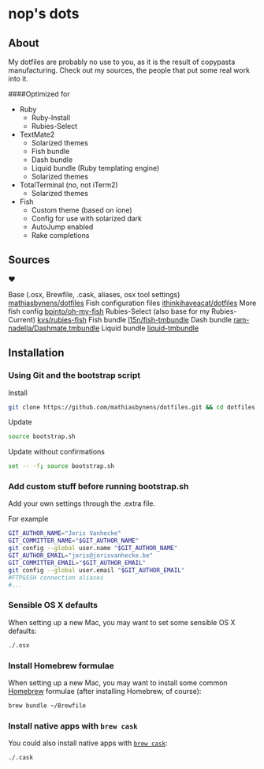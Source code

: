 # nop's dots
## About

My dotfiles are probably no use to you, as it is the result of copypasta manufacturing.
Check out my sources, the people that put some real work into it.

####Optimized for
- Ruby
	+ Ruby-Install 
	+ Rubies-Select
- TextMate2
	+ Solarized themes
	+ Fish bundle
	+ Dash bundle
	+ Liquid bundle (Ruby templating engine)
	+ Solarized themes
- TotalTerminal (no, not iTerm2)
	+ Solarized themes
- Fish
	+ Custom theme (based on ione)
	+ Config for use with solarized dark
	+ AutoJump enabled
	+ Rake completions


## Sources
♥

Base (.osx, Brewfile, .cask, aliases, osx tool settings)
[mathiasbynens/dotfiles](https://github.com/mathiasbynens/dotfiles)
Fish configuration files
[ithinkihaveacat/dotfiles](https://github.com/ithinkihaveacat/dotfiles)
More fish config
[bpinto/oh-my-fish](https://github.com/bpinto/oh-my-fish)
Rubies-Select (also base for my Rubies-Current)
[kvs/rubies-fish](https://github.com/kvs/rubies-fish)
Fish bundle
[l15n/fish-tmbundle](https://github.com/l15n/fish-tmbundle)
Dash bundle
[ram-nadella/Dashmate.tmbundle](https://github.com/ram-nadella/DashMate.tmbundle)
Liquid bundle
[liquid-tmbundle](https://github.com/andrew/liquid-tmbundle)
## Installation


### Using Git and the bootstrap script
Install

```bash
git clone https://github.com/mathiasbynens/dotfiles.git && cd dotfiles && source bootstrap.sh
```

Update

```bash
source bootstrap.sh
```

Update without confirmations

```bash
set -- -f; source bootstrap.sh
```


### Add custom stuff before running bootstrap.sh 

Add your own settings through the .extra file.

For example

```bash
GIT_AUTHOR_NAME="Joris Vanhecke"
GIT_COMMITTER_NAME="$GIT_AUTHOR_NAME"
git config --global user.name "$GIT_AUTHOR_NAME"
GIT_AUTHOR_EMAIL="joris@jorisvanhecke.be"
GIT_COMMITTER_EMAIL="$GIT_AUTHOR_EMAIL"
git config --global user.email "$GIT_AUTHOR_EMAIL"
#FTP&SSH connection aliases
#...
```

### Sensible OS X defaults

When setting up a new Mac, you may want to set some sensible OS X defaults:

```bash
./.osx
```

### Install Homebrew formulae

When setting up a new Mac, you may want to install some common [Homebrew](http://brew.sh/) formulae (after installing Homebrew, of course):

```bash
brew bundle ~/Brewfile
```

### Install native apps with `brew cask`

You could also install native apps with [`brew cask`](https://github.com/phinze/homebrew-cask):

```bash
./.cask
```



